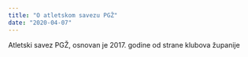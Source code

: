 ```yaml
---
title: "O atletskom savezu PGŽ"
date: "2020-04-07" 
---
```


Atletski savez PGŽ, osnovan je 2017. godine od strane klubova županije